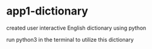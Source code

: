 # app1-dictionary
created user interactive English dictionary using python

run python3 in the terminal to utilize this dictionary

